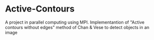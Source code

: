 # Active-Contours
A project in parallel computing using MPI. Implementantion of "Active contours without edges" method of Chan &amp; Vese to detect objects in an image
